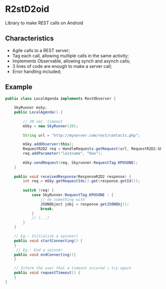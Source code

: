 R2stD2oid
=========

Library to make REST calls on Android


Characteristics
--------

* Agile calls to a REST server;
* Tag each call, allowing multiple calls in the same activity;
* Implements Observable, allowing synch and asynch calls;
* 3 lines of code are enough to make a server call;
* Error handling included;

Example
--------

```java
public class LocalAgenda implements RestObserver {
	
	SkyRunner msky;
	public LocalAgenda() {
		
		// 20 sec. timeout
		mSky = new SkyRunner(20);
		
		String url = "http://myserver.com/rest/contacts.php";

		mSky.addObserver(this);
		RequestR2D2 req = HandleRequests.getRequest(url, RequestR2D2.GET);
		req.addParameter("lastname", "Doe"); 
		
		mSky.sendRequest(req, Skyrunner.RequestTag.KPOSONE);
	}
	
	public void receivedResponse(ResponseR2D2 response) {
		int req = mSky.getRequestIds().get(response.getId());
		
		switch (req) {
			case SkyRunner.RequestTag.KPOSONE : {
				// do something with
				JSONObject jobj = response.getJSONObj();
				break;
			}	
			// (...)
		}
	}

	// Eg.: Initialize a spinner/
	public void startConnecting() {
	}
	 // Eg.: End a spinner
	public void endConnecting(){
	}

	// Inform the user that a timeout occured | try again
	public void requestTimeout() {
	}
}
```
